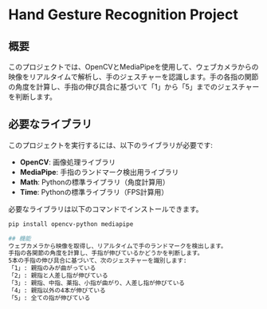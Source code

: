 # Hand Gesture Recognition Project

## 概要

このプロジェクトでは、OpenCVとMediaPipeを使用して、ウェブカメラからの映像をリアルタイムで解析し、手のジェスチャーを認識します。手の各指の関節の角度を計算し、手指の伸び具合に基づいて「1」から「5」までのジェスチャーを判断します。

## 必要なライブラリ

このプロジェクトを実行するには、以下のライブラリが必要です:

- **OpenCV**: 画像処理ライブラリ
- **MediaPipe**: 手指のランドマーク検出用ライブラリ
- **Math**: Pythonの標準ライブラリ（角度計算用）
- **Time**: Pythonの標準ライブラリ（FPS計算用）

必要なライブラリは以下のコマンドでインストールできます。

```bash
pip install opencv-python mediapipe

## 機能
ウェブカメラから映像を取得し、リアルタイムで手のランドマークを検出します。
手指の各関節の角度を計算し、手指が伸びているかどうかを判断します。
5本の手指の伸び具合に基づいて、次のジェスチャーを識別します:
「1」: 親指のみが曲がっている
「2」: 親指と人差し指が伸びている
「3」: 親指、中指、薬指、小指が曲がり、人差し指が伸びている
「4」: 親指以外の4本が伸びている
「5」: 全ての指が伸びている
